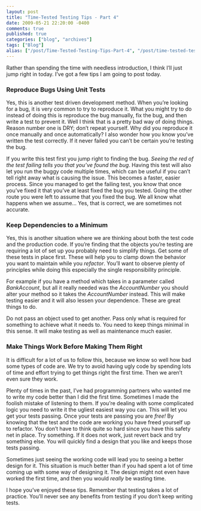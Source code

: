 ```yaml
---
layout: post
title: "Time-Tested Testing Tips - Part 4"
date: 2009-05-21 22:20:00 -0400
comments: true
published: true
categories: ["blog", "archives"]
tags: ["Blog"]
alias: ["/post/Time-Tested-Testing-Tips-Part-4", "/post/time-tested-testing-tips-part-4"]
---
```

<!-- more -->

<p>Rather than spending the time with needless introduction, I think I&rsquo;ll just jump right in today. I&rsquo;ve got a few tips I am going to post today.</p>
<h3>Reproduce Bugs Using Unit Tests</h3>
<p>Yes, this is another test driven development method. When you&rsquo;re looking for a bug, it is very common to try to reproduce it. What you might try to do instead of doing this is reproduce the bug manually, fix the bug, and then write a test to prevent it. Well I think that is a pretty bad way of doing things. Reason number one is DRY; don&rsquo;t repeat yourself. Why did you reproduce it once manually and once automatically? I also wonder how you know you&rsquo;ve written the test correctly. If it never failed you can&rsquo;t be certain you&rsquo;re testing the bug.</p>
<p>If you write this test first you jump right to finding the bug. <em>Seeing the red of the test failing tells you that you&rsquo;ve found the bug</em>. Having this test will also let you run the buggy code multiple times, which can be useful if you can&rsquo;t tell right away what is causing the issue. This becomes a faster, easier process. Since you managed to get the failing test, you know that once you&rsquo;ve fixed it that you&rsquo;ve at least fixed the bug you tested. Going the other route you were left to assume that you fixed the bug. We all know what happens when we assume&hellip; Yes, that is correct, we are sometimes not accurate.</p>
<h3>Keep Dependencies to a Minimum</h3>
<p>Yes, this is another situation where we are thinking about both the test code and the production code. If you&rsquo;re finding that the objects you&rsquo;re testing are requiring a lot of set up you probably need to simplify things. Get some of these tests in place first. These will help you to clamp down the behavior you want to maintain while you <em>refactor</em>. You&rsquo;ll want to observe plenty of principles while doing this especially the single responsibility principle.</p>
<p>For example if you have a method which takes in a parameter called <em>BankAccount</em>, but all it really needed was the <em>AccountNumber</em> you should alter your method so it takes the <em>AccountNumber</em> instead. This will make testing easier and it will also lessen your dependence. These are great things to do.</p>
<p>Do not pass an object used to get another. Pass only what is required for something to achieve what it needs to. You need to keep things minimal in this sense. It will make testing as well as maintenance much easier.</p>
<h3>Make Things Work Before Making Them Right</h3>
<p>It is difficult for a lot of us to follow this, because we know so well how bad some types of code are. We try to avoid having ugly code by spending lots of time and effort trying to get things right the first time. Then we aren&rsquo;t even sure they work.</p>
<p>Plenty of times in the past, I&rsquo;ve had programming partners who wanted me to write my code better than I did the first time. Sometimes I made the foolish mistake of listening to them. If you&rsquo;re dealing with some complicated logic you need to write it the ugliest easiest way you can. This will let you get your tests passing. Once your tests are passing you are <em>free!</em> By knowing that the test and the code are working you have freed yourself up to refactor. You don&rsquo;t have to think quite so hard since you have this safety net in place. Try something. If it does not work, just revert back and try something else. You will quickly find a design that you like and keeps those tests passing.</p>
<p>Sometimes just seeing the working code will lead you to seeing a better design for it. This situation is much better than if you had spent a lot of time coming up with some way of designing it. The design might not even have worked the first time, and then you would <em>really</em> be wasting time.</p>
<p>I hope you&rsquo;ve enjoyed these tips. Remember that testing takes a lot of practice. You&rsquo;ll never see any benefits from testing if you don&rsquo;t keep writing tests.</p>
